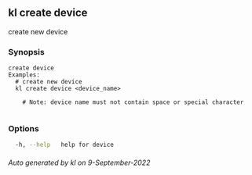 ## kl create device

create new device

### Synopsis

```
create device
Examples:
  # create new device
  kl create device <device_name>

	# Note: device name must not contain space or special character
	
```

### Options

```bash
  -h, --help   help for device
```



###### Auto generated by kl on 9-September-2022
